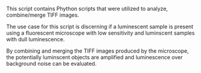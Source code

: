This script contains Phython scripts that were utilized to analyze, combine/merge TIFF images.

The use case for this script is discerning if a luminescent sample is present using a fluorescent microscope with low sensitivity and luminscent samples with dull luminescence.

By combining and merging the TIFF images produced by the microscope, the potentially luminscent objects are amplified and luminescence over background noise can be evaluated.
